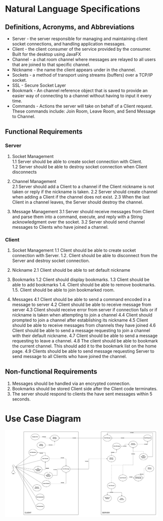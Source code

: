 # Natural Language Specifications

## Definitions, Acronyms, and Abbreviations

* Server - the server responsible for managing and maintaining client socket connections, and handling application messages.
* Client - the client consumer of the service provided by the consumer. Built for the desktop using JavaFX
* Channel - a chat room channel where messages are relayed to all users that are joined to that specific channel.
* Nickname - the name the client appears under in the channel.
* Sockets - a method of transport using streams (buffers) over a TCP/IP socket.
* SSL - Secure Socket Layer
* Bookmark - An channel reference object that is saved to provide an easier way of connecting to a channel without having to input it every time. 
* Commands - Actions the server will take on behalf of a Client request. These commands include: Join Room, Leave Room, and Send Message to Channel.

## Functional Requirements

### Server

1. Socket Management  
   1.1 Server should be able to create socket connection with Client.  
   1.2 Server should be able to destroy socket connection when Client disconnects

2. Channel Management  
   2.1 Server should add a Client to a channel if the Client nickname is not taken or reply if the nickname is taken.
   2.2 Server should create channel when adding a Client if the channel does not exist.
   2.3 When the last Client in a channel leaves, the Server should destroy the channel.  

3. Message Management
   3.1 Server should receive messages from Client and parse them into a command, execute, and reply with a String acknowledgment over the socket.
   3.2 Server should send channel messages to Clients who have joined a channel. 

### Client

1. Socket Management
   1.1 Client should be able to create socket connection with Server.
   1.2. Client should be able to disconnect from the Server and destroy socket connection.

2. Nickname
   2.1 Client should be able to set default nickname

3. Bookmarks
   1.2 Client should display bookmarks.
   1.3 Client should be able to add bookmarks
   1.4. Client should be able to remove bookmarks.
   1.5. Client should be able to join bookmarked room.

4. Messages
   4.1 Client should be able to send a command encoded in a message to server
   4.2 Client should be able to receive message from server
   4.3 Client should receive error from server if connection fails or if nickname is taken when attempting to join a channel
   4.4 Client should prompted to join a channel after establishing its nickname
   4.5 Client should be able to receive messages from channels they have joined
   4.6 Client should be able to send a message requesting to join a channel with their default nickname.
   4.7 Client should be able to send a message requesting to leave a channel.
   4.8 The client should be able to bookmark the current channel. This should add it to the bookmark list on the home page.
   4.9 Clients should be able to send message requesting Server to send message to all Clients who have joined the channel.

## Non-functional Requirements

   1. Messages should be handled via an encrypted connection.  
   2. Bookmarks should be stored Client side after the Client code terminates.
   3. The server should respond to clients the have sent messages within 5 seconds.

# Use Case Diagram
   ![use case diagrams](/use-cases.png "Use-Case-Diagram")
